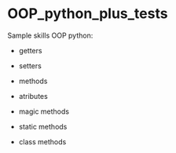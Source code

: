 # OOP_python_plus_tests

Sample skills OOP python:

- getters

- setters

- methods

- atributes

- magic methods

- static methods

- class methods


